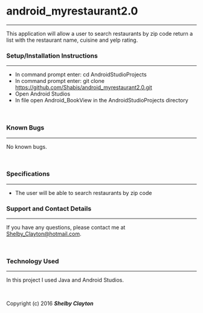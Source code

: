 # android_myrestaurant2.0
------

This application will allow a user to search restaurants by zip code return a list with the restaurant name, cuisine and yelp rating.
<br/>

### Setup/Installation Instructions
------

* In command prompt enter: cd AndroidStudioProjects
* In command prompt enter: git clone https://github.com/Shabis/android_myrestaurant2.0.git
* Open Android Studios
* In file open Android_BookView in the AndroidStudioProjects directory

<br/>

### Known Bugs
------

No known bugs.

<br/>

### Specifications
------

* The user will be able to search restaurants by zip code

### Support and Contact Details
------

If you have any questions, please contact me at Shelby_Clayton@hotmail.com.

<br/>

### Technology Used
------

In this project I used Java and Android Studios.

<br/>


Copyright (c) 2016 **_Shelby Clayton_**
